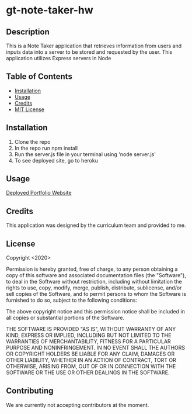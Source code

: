 # gt-note-taker-hw

## Description
This is a Note Taker application that retrieves information from users and inputs data into a server to be stored and requested by the user. This application utilizes Express servers in Node

## Table of Contents

* [Installation](#installation)
* [Usage](#usage)
* [Credits](#credits)
* [MIT License](#license)

## Installation
1. Clone the repo 
2. In the repo run npm install
3. Run the server.js file in your terminal using 'node server.js'
4. To see deployed site, go to heroku

## Usage
[Deployed Portfolio Website]()

## Credits
This application was designed by the curriculum team and provided to me.

## License
Copyright <2020> <Phuong D. Le>

Permission is hereby granted, free of charge, to any person obtaining a copy of this software and associated documentation files (the "Software"), to deal in the Software without restriction, including without limitation the rights to use, copy, modify, merge, publish, distribute, sublicense, and/or sell copies of the Software, and to permit persons to whom the Software is furnished to do so, subject to the following conditions:

The above copyright notice and this permission notice shall be included in all copies or substantial portions of the Software.

THE SOFTWARE IS PROVIDED "AS IS", WITHOUT WARRANTY OF ANY KIND, EXPRESS OR IMPLIED, INCLUDING BUT NOT LIMITED TO THE WARRANTIES OF MERCHANTABILITY, FITNESS FOR A PARTICULAR PURPOSE AND NONINFRINGEMENT. IN NO EVENT SHALL THE AUTHORS OR COPYRIGHT HOLDERS BE LIABLE FOR ANY CLAIM, DAMAGES OR OTHER LIABILITY, WHETHER IN AN ACTION OF CONTRACT, TORT OR OTHERWISE, ARISING FROM, OUT OF OR IN CONNECTION WITH THE SOFTWARE OR THE USE OR OTHER DEALINGS IN THE SOFTWARE.

## Contributing
We are currently not accepting contributors at the moment.